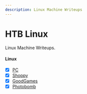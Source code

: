 ```yaml
---
description: Linux Machine Writeups
---
```


# HTB Linux

Linux Machine Writeups.

#### Linux

* [x] [PC](pc.md)
* [x] [Shoppy](shoppy.md)
* [x] [GoodGames](goodgames.md)
* [x] [Photobomb](photobomb.md)
